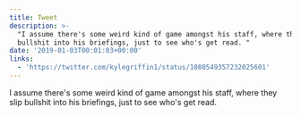```yaml
---
title: Tweet
description: >-
  "I assume there's some weird kind of game amongst his staff, where they slip
  bullshit into his briefings, just to see who's get read. "
date: '2019-01-03T00:01:03+00:00'
links:
  - 'https://twitter.com/kylegriffin1/status/1080549357232025601'
---
```

I assume there's some weird kind of game amongst his staff, where they slip bullshit into his briefings, just to see who's get read. 
